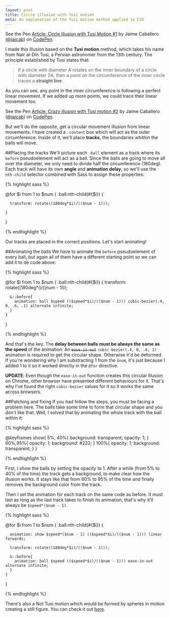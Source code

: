 ```yaml
---
layout: post
title: Circle illusion with Tusi motion
meta: An explanation of the Tusi motion method applied to CSS
---
```


<p data-height="500" data-theme-id="7008" data-slug-hash="EKfCw" data-default-tab="result" class='codepen'>See the Pen <a href='http://codepen.io/jaicab/pen/EKfCw/'>Article: Circle illusion with Tusi Motion #1</a> by Jaime Caballero (<a href='http://codepen.io/jaicab'>@jaicab</a>) on <a href='http://codepen.io'>CodePen</a>.</p>
<script async src="//codepen.io/assets/embed/ei.js"></script>

I made this illusion based on the **Tusi motion** method, which takes his name from Nair al-Din Tusi, a Persian astronomer from the 13th century. The principle established by Tusi states that: 

> If a circle with diameter A rotates on the inner boundary of a circle with diameter 2A, then a point on the circumference of the inner circle traces a **straight line**.

As you can see, any point in the inner circumference is following a perfect linear movement. If we added up more points, we could trace their linear movement too.

<p data-height="350" data-theme-id="7008" data-slug-hash="zHtxb" data-default-tab="result" class='codepen'>See the Pen <a href='http://codepen.io/jaicab/pen/zHtxb/'>Article: Crazy illusion with Tusi motion #2</a> by Jaime Caballero (<a href='http://codepen.io/jaicab'>@jaicab</a>) on <a href='http://codepen.io'>CodePen</a>.</p>
<script async src="//codepen.io/assets/embed/ei.js"></script>

But we'll do the opposite, get a circular movement illusion from linear movements. I have created a `.content` box which will act as the outer circumference. Inside of it, we'll place **tracks**, the boundaries whithin the balls will move.

##Placing the tracks
We'll picture each `.ball` element as a track where its `before` pseudoelement will act as a ball. Since the balls are going to move all over the diameter, we only need to divide half the circumference (180deg). Each track will have its own **angle** and **animation delay**, so we'll use the `nth-child` selector combined with Sass to assign these properties:


{% highlight sass %}

@for $i from 1 to $num {
    .ball:nth-child(#{$i}) {
       
      transform: rotate((180deg*$i)/(($num - 1)));

    }
}

{% endhighlight %}


Our tracks are placed in the correct positions. Let's start animating! 

##Animating the balls 
We have to animate the `before` pseudoelement of every ball, but again all of them have a different starting point so we can add it to de code above:


{% highlight sass %}

@for $i from 1 to $num {
    .ball:nth-child(#{$i}) {
      transform: rotate((180deg*$i)/(($num - 1)));

	  &::before{
      	animation: ball $speed (($speed*$i)/(($num - 1))) cubic-bezier(.4, 0, .6, .1) alternate infinite;
      }
    }
}

{% endhighlight %}


And that's the key. The **delay between balls must be always the same as the speed** of the animation. An <s><code>ease-in-out</code></s> `cubic-bezier(.4, 0, .6, 1)` animation is required to get the circular shape. Otherwise it'd be deformed. If you're wondering why I am substracting 1 from the `$num`, it's just because I added 1 to it so it worked directly in the `@for` directive.


**UPDATE**: Even though the `ease-in-out` function creates this circular illusion on Chrome, other browser have presented different behaviours for it. That's why I've found the right `cubic-bezier` values for it so it works the same across browsers.


##Patching and fixing
If you had follow the steps, you must be facing a problem here. The balls take some time to form that circular shape and you don't like that. Well, I solved that by animating the whole track with the ball within it:


{% highlight sass %}

@keyframes show{
  5%, 40%{
    background: transparent;
    opacity: 1;
  }
  60%,95%{
    opacity: 1;
    background: #222;
  }
  100%{
    opacity: 1;
    background: transparent;
  }
}

{% endhighlight %}


First, I show the balls by setting the opacity to 1. After a while (from 5% to 40% of the time) the track gets a background, to make clear how the illusion works. It stays like that from 60% to 95% of the time and finally removes the background color from the track.

Then I set the animation for each track on the same code as before. It must last as long as the last track takes to finish its animation, that's why it'll always be `$speed*($num - 1)`.

{% highlight sass %}

@for $i from 1 to $num {
    .ball:nth-child(#{$i}) {
      
      animation: show $speed*($num - 1) (($speed*$i)/(($num - 1))) linear forwards;
      
      transform: rotate((180deg*$i)/(($num - 1)));
      
      &::before{
        animation: ball $speed (($speed*$i)/(($num - 1))) ease-in-out alternate infinite;
      }
    }
}

{% endhighlight %}



There's also a Not Tusi motion which would be formed by spheres in motion creating a still figure. You can check it out [here](http://illusionoftheyear.com/cat/author/alex-rose-henig/).
